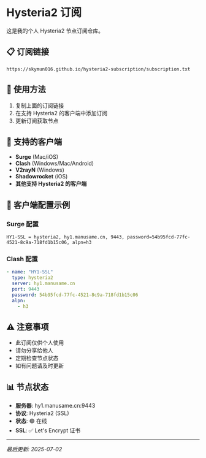 # Hysteria2 订阅

这是我的个人 Hysteria2 节点订阅仓库。

## 📋 订阅链接

```
https://skymun016.github.io/hysteria2-subscription/subscription.txt
```

## 🚀 使用方法

1. 复制上面的订阅链接
2. 在支持 Hysteria2 的客户端中添加订阅
3. 更新订阅获取节点

## 📱 支持的客户端

- **Surge** (Mac/iOS)
- **Clash** (Windows/Mac/Android)
- **V2rayN** (Windows)
- **Shadowrocket** (iOS)
- **其他支持 Hysteria2 的客户端**

## 🔧 客户端配置示例

### Surge 配置
```
HY1-SSL = hysteria2, hy1.manusame.cn, 9443, password=54b95fcd-77fc-4521-8c9a-718fd1b15c06, alpn=h3
```

### Clash 配置
```yaml
- name: "HY1-SSL"
  type: hysteria2
  server: hy1.manusame.cn
  port: 9443
  password: 54b95fcd-77fc-4521-8c9a-718fd1b15c06
  alpn:
    - h3
```

## ⚠️ 注意事项

- 此订阅仅供个人使用
- 请勿分享给他人
- 定期检查节点状态
- 如有问题请及时更新

## 📊 节点状态

- **服务器**: hy1.manusame.cn:9443
- **协议**: Hysteria2 (SSL)
- **状态**: 🟢 在线
- **SSL**: ✅ Let's Encrypt 证书

---

*最后更新: 2025-07-02*
